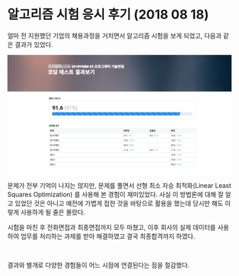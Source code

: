 # 알고리즘 시험 응시 후기 (2018 08 18)



 얼마 전 지원했던 기업의 채용과정을 거치면서 알고리즘 시험을 보게 되었고, 다음과 같은 결과가 있었다.



<img src="https://github.com/ysjhmtb/blog_images/blob/master/documents/VIVA%20BRUTE%20FORCE/CODING/%EC%95%8C%EA%B3%A0%EB%A6%AC%EC%A6%98%20%EC%8B%9C%ED%97%98%20%EC%9D%91%EC%8B%9C%20%ED%9B%84%EA%B8%B0%202018%2008%2018/%EC%97%90%ED%95%84%EB%A1%9C%EA%B7%B8%202018-08-18%20%EC%98%A4%ED%9B%84%206.49.04.png?raw=true">



 문제가 전부 기억이 나지는 않지만, 문제를 풀면서 선형 최소 자승 최적화(Linear Least Squares Optimization)  를 사용해 본 경험이 재미있었다. 사실 이 방법론에 대해 잘 알고 있었던 것은 아니고 예전에 가볍게 접한 것을 바탕으로 활용을 했는데 당시만 해도 이렇게 사용하게 될 줄은 몰랐다. 

   

 시험을 마친 후 전화면접과 최종면접까지 모두 마쳤고, 이후 회사의 실제 데이터를 사용하여 업무를 처리하는 과제를 받아 해결하였고 결국 최종합격까지 하였다. 

<img src="">



 결과와 별개로 다양한 경험들이 어느 시점에 연결된다는 점을 절감했다. 

 